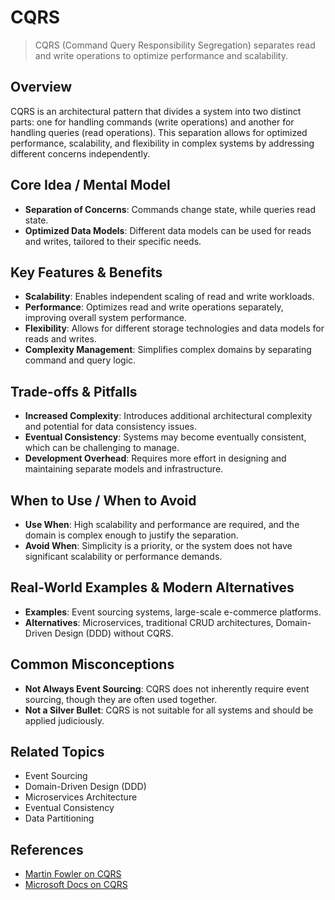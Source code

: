# CQRS

> CQRS (Command Query Responsibility Segregation) separates read and write operations to optimize performance and scalability.

## Overview
CQRS is an architectural pattern that divides a system into two distinct parts: one for handling commands (write operations) and another for handling queries (read operations). This separation allows for optimized performance, scalability, and flexibility in complex systems by addressing different concerns independently.

## Core Idea / Mental Model
- **Separation of Concerns**: Commands change state, while queries read state.
- **Optimized Data Models**: Different data models can be used for reads and writes, tailored to their specific needs.

## Key Features & Benefits
- **Scalability**: Enables independent scaling of read and write workloads.
- **Performance**: Optimizes read and write operations separately, improving overall system performance.
- **Flexibility**: Allows for different storage technologies and data models for reads and writes.
- **Complexity Management**: Simplifies complex domains by separating command and query logic.

## Trade-offs & Pitfalls
- **Increased Complexity**: Introduces additional architectural complexity and potential for data consistency issues.
- **Eventual Consistency**: Systems may become eventually consistent, which can be challenging to manage.
- **Development Overhead**: Requires more effort in designing and maintaining separate models and infrastructure.

## When to Use / When to Avoid
- **Use When**: High scalability and performance are required, and the domain is complex enough to justify the separation.
- **Avoid When**: Simplicity is a priority, or the system does not have significant scalability or performance demands.

## Real-World Examples & Modern Alternatives
- **Examples**: Event sourcing systems, large-scale e-commerce platforms.
- **Alternatives**: Microservices, traditional CRUD architectures, Domain-Driven Design (DDD) without CQRS.

## Common Misconceptions
- **Not Always Event Sourcing**: CQRS does not inherently require event sourcing, though they are often used together.
- **Not a Silver Bullet**: CQRS is not suitable for all systems and should be applied judiciously.

## Related Topics
- Event Sourcing
- Domain-Driven Design (DDD)
- Microservices Architecture
- Eventual Consistency
- Data Partitioning

## References
- [Martin Fowler on CQRS](https://martinfowler.com/bliki/CQRS.html)  
- [Microsoft Docs on CQRS](https://learn.microsoft.com/en-us/azure/architecture/patterns/cqrs)